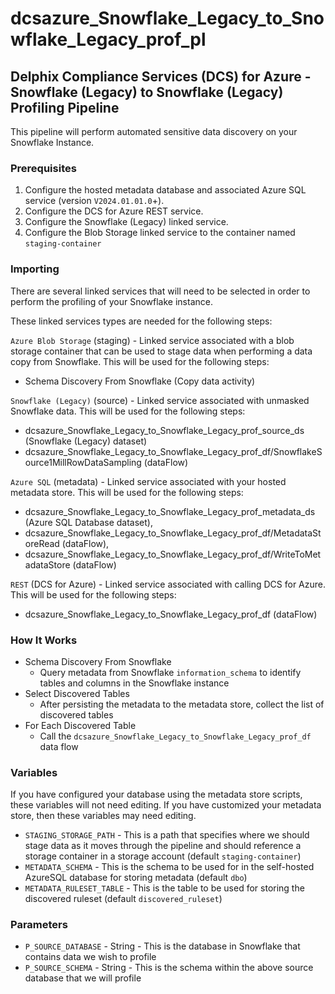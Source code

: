# dcsazure_Snowflake_Legacy_to_Snowflake_Legacy_prof_pl
## Delphix Compliance Services (DCS) for Azure - Snowflake (Legacy) to Snowflake (Legacy) Profiling Pipeline

This pipeline will perform automated sensitive data discovery on your Snowflake Instance.

### Prerequisites
1. Configure the hosted metadata database and associated Azure SQL service (version `V2024.01.01.0`+).
1. Configure the DCS for Azure REST service.
1. Configure the Snowflake (Legacy) linked service.
1. Configure the Blob Storage linked service to the container named `staging-container`

### Importing
There are several linked services that will need to be selected in order to perform the profiling of your Snowflake 
instance.

These linked services types are needed for the following steps:

`Azure Blob Storage` (staging) - Linked service associated with a blob storage container that can be used to stage data
when performing a data copy from Snowflake. This will be used for the following steps:
* Schema Discovery From Snowflake (Copy data activity)

`Snowflake (Legacy)` (source) - Linked service associated with unmasked Snowflake data. This will be used for the following
steps:
* dcsazure_Snowflake_Legacy_to_Snowflake_Legacy_prof_source_ds (Snowflake (Legacy) dataset)
* dcsazure_Snowflake_Legacy_to_Snowflake_Legacy_prof_df/SnowflakeSource1MillRowDataSampling (dataFlow)

`Azure SQL` (metadata) - Linked service associated with your hosted metadata store. This will be used for the following
steps:
* dcsazure_Snowflake_Legacy_to_Snowflake_Legacy_prof_metadata_ds (Azure SQL Database dataset),
* dcsazure_Snowflake_Legacy_to_Snowflake_Legacy_prof_df/MetadataStoreRead (dataFlow),
* dcsazure_Snowflake_Legacy_to_Snowflake_Legacy_prof_df/WriteToMetadataStore (dataFlow)

`REST` (DCS for Azure) - Linked service associated with calling DCS for Azure. This will be used for the following
  steps:
* dcsazure_Snowflake_Legacy_to_Snowflake_Legacy_prof_df (dataFlow)

### How It Works

* Schema Discovery From Snowflake
  * Query metadata from Snowflake `information_schema` to identify tables and columns in the Snowflake instance
* Select Discovered Tables
  * After persisting the metadata to the metadata store, collect the list of discovered tables
* For Each Discovered Table
  * Call the `dcsazure_Snowflake_Legacy_to_Snowflake_Legacy_prof_df` data flow

### Variables

If you have configured your database using the metadata store scripts, these variables will not need editing. If you
have customized your metadata store, then these variables may need editing.

* `STAGING_STORAGE_PATH` - This is a path that specifies where we should stage data as it moves through the pipeline
  and should reference a storage container in a storage account (default `staging-container`)
* `METADATA_SCHEMA` - This is the schema to be used for in the self-hosted AzureSQL database for storing metadata
  (default `dbo`)
* `METADATA_RULESET_TABLE` - This is the table to be used for storing the discovered ruleset
  (default `discovered_ruleset`)

### Parameters

* `P_SOURCE_DATABASE` - String - This is the database in Snowflake that contains data we wish to profile
* `P_SOURCE_SCHEMA` - String - This is the schema within the above source database that we will profile
